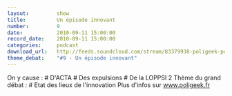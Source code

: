 ```yaml
---
layout:         show
title:          Un épisode innovant
number:         9
date:           2010-09-11 15:00:00
record_date:    2010-09-11 15:00:00
categories:     podcast
download_url:   http://feeds.soundcloud.com/stream/83379938-poligeek-poligeek9.mp3
theme_debat:    "#9 - Un épisode innovant"
---
```



On y cause : # D'ACTA # Des expulsions # De la LOPPSI 2 Thème du grand débat : # Etat des lieux de l'innovation Plus d'infos sur www.poligeek.fr

